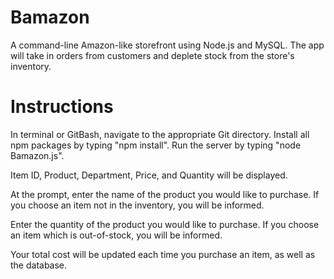 # Bamazon

A command-line Amazon-like storefront using Node.js and MySQL. The app will take in orders from customers and deplete stock from the store's inventory.

# Instructions

In terminal or GitBash, navigate to the appropriate Git directory.  Install all npm packages by typing "npm install".  Run the server by typing "node Bamazon.js".

Item ID, Product, Department, Price, and Quantity will be displayed.

At the prompt, enter the name of the product you would like to purchase.  If you choose an item not in the inventory, you will be informed.

Enter the quantity of the product you would like to purchase.  If you choose an item which is out-of-stock, you will be informed.

Your total cost will be updated each time you purchase an item, as well as the database.




